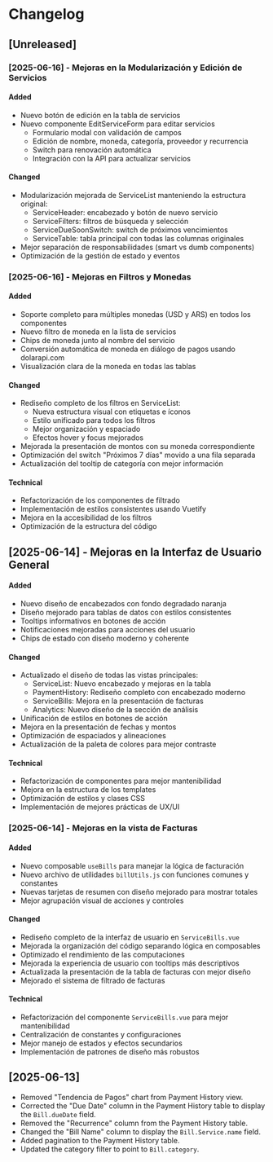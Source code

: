 # Changelog

## [Unreleased]

### [2025-06-16] - Mejoras en la Modularización y Edición de Servicios
#### Added
- Nuevo botón de edición en la tabla de servicios
- Nuevo componente EditServiceForm para editar servicios
  - Formulario modal con validación de campos
  - Edición de nombre, moneda, categoría, proveedor y recurrencia
  - Switch para renovación automática
  - Integración con la API para actualizar servicios

#### Changed
- Modularización mejorada de ServiceList manteniendo la estructura original:
  - ServiceHeader: encabezado y botón de nuevo servicio
  - ServiceFilters: filtros de búsqueda y selección
  - ServiceDueSoonSwitch: switch de próximos vencimientos
  - ServiceTable: tabla principal con todas las columnas originales
- Mejor separación de responsabilidades (smart vs dumb components)
- Optimización de la gestión de estado y eventos

### [2025-06-16] - Mejoras en Filtros y Monedas
#### Added
- Soporte completo para múltiples monedas (USD y ARS) en todos los componentes
- Nuevo filtro de moneda en la lista de servicios
- Chips de moneda junto al nombre del servicio
- Conversión automática de moneda en diálogo de pagos usando dolarapi.com
- Visualización clara de la moneda en todas las tablas

#### Changed
- Rediseño completo de los filtros en ServiceList:
  - Nueva estructura visual con etiquetas e íconos
  - Estilo unificado para todos los filtros
  - Mejor organización y espaciado
  - Efectos hover y focus mejorados
- Mejorada la presentación de montos con su moneda correspondiente
- Optimización del switch "Próximos 7 días" movido a una fila separada
- Actualización del tooltip de categoría con mejor información

#### Technical
- Refactorización de los componentes de filtrado
- Implementación de estilos consistentes usando Vuetify
- Mejora en la accesibilidad de los filtros
- Optimización de la estructura del código

## [2025-06-14] - Mejoras en la Interfaz de Usuario General
#### Added
- Nuevo diseño de encabezados con fondo degradado naranja
- Diseño mejorado para tablas de datos con estilos consistentes
- Tooltips informativos en botones de acción
- Notificaciones mejoradas para acciones del usuario
- Chips de estado con diseño moderno y coherente

#### Changed
- Actualizado el diseño de todas las vistas principales:
  - ServiceList: Nuevo encabezado y mejoras en la tabla
  - PaymentHistory: Rediseño completo con encabezado moderno
  - ServiceBills: Mejora en la presentación de facturas
  - Analytics: Nuevo diseño de la sección de análisis
- Unificación de estilos en botones de acción
- Mejora en la presentación de fechas y montos
- Optimización de espaciados y alineaciones
- Actualización de la paleta de colores para mejor contraste

#### Technical
- Refactorización de componentes para mejor mantenibilidad
- Mejora en la estructura de los templates
- Optimización de estilos y clases CSS
- Implementación de mejores prácticas de UX/UI

### [2025-06-14] - Mejoras en la vista de Facturas
#### Added
- Nuevo composable `useBills` para manejar la lógica de facturación
- Nuevo archivo de utilidades `billUtils.js` con funciones comunes y constantes
- Nuevas tarjetas de resumen con diseño mejorado para mostrar totales
- Mejor agrupación visual de acciones y controles

#### Changed
- Rediseño completo de la interfaz de usuario en `ServiceBills.vue`
- Mejorada la organización del código separando lógica en composables
- Optimizado el rendimiento de las computaciones
- Mejorada la experiencia de usuario con tooltips más descriptivos
- Actualizada la presentación de la tabla de facturas con mejor diseño
- Mejorado el sistema de filtrado de facturas

#### Technical
- Refactorización del componente `ServiceBills.vue` para mejor mantenibilidad
- Centralización de constantes y configuraciones
- Mejor manejo de estados y efectos secundarios
- Implementación de patrones de diseño más robustos

## [2025-06-13]
- Removed "Tendencia de Pagos" chart from Payment History view.
- Corrected the "Due Date" column in the Payment History table to display the `Bill.dueDate` field.
- Removed the "Recurrence" column from the Payment History table.
- Changed the "Bill Name" column to display the `Bill.Service.name` field.
- Added pagination to the Payment History table.
- Updated the category filter to point to `Bill.category`.
